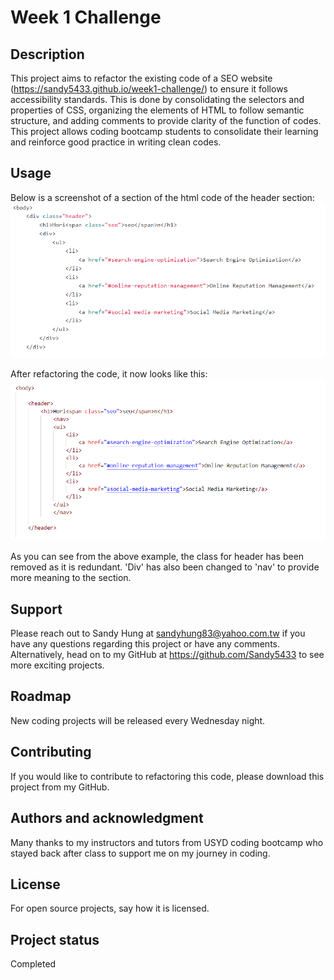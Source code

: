 # Week 1 Challenge


## Description

This project aims to refactor the existing code of a SEO website (https://sandy5433.github.io/week1-challenge/) to ensure it follows accessibility standards. This is done by consolidating the selectors and properties of CSS, organizing the elements of HTML to follow semantic structure, and adding comments to provide clarity of the function of codes. This project allows coding bootcamp students to consolidate their learning and reinforce good practice in writing clean codes.


## Usage

Below is a screenshot of a section of the html code of the header section:
![alt="header-before"](assets/images/header-before.png)

After refactoring the code, it now looks like this:
![alt="header-after"](assets/images/header-after.png)

As you can see from the above example, the class for header has been removed as it is redundant. 'Div' has also been changed to 'nav' to provide more meaning to the section. 

## Support

Please reach out to Sandy Hung at sandyhung83@yahoo.com.tw if you have any questions regarding this project or have any comments. Alternatively, head on to my GitHub at https://github.com/Sandy5433 to see more exciting projects.

## Roadmap

New coding projects will be released every Wednesday night.

## Contributing

If you would like to contribute to refactoring this code, please download this project from my GitHub. 

## Authors and acknowledgment

Many thanks to my instructors and tutors from USYD coding bootcamp who stayed back after class to support me on my journey in coding.

## License

For open source projects, say how it is licensed.

## Project status

Completed
